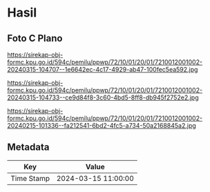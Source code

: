 # Hasil

## Foto C Plano

https://sirekap-obj-formc.kpu.go.id/594c/pemilu/ppwp/72/10/01/20/01/7210012001002-20240315-104707--1e6642ec-4c17-4929-ab47-100fec5ea592.jpg

https://sirekap-obj-formc.kpu.go.id/594c/pemilu/ppwp/72/10/01/20/01/7210012001002-20240315-104733--ce9d84f8-3c60-4bd5-8ff8-db945f2752e2.jpg

https://sirekap-obj-formc.kpu.go.id/594c/pemilu/ppwp/72/10/01/20/01/7210012001002-20240215-101336--fa212541-6bd2-4fc5-a734-50a2168845a2.jpg


## Metadata

| Key        | Value               |
| ---------- | ------------------- |
| Time Stamp | 2024-03-15 11:00:00 |



